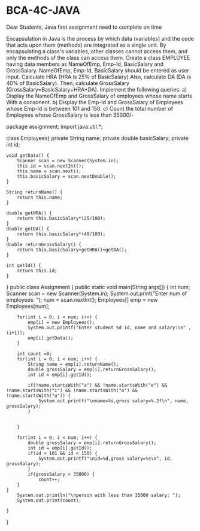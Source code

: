 # BCA-4C-JAVA
Dear Students, Java first assignment need to complete on time

Encapsulation in Java is the process by which data (variables) and the code that acts upon them (methods) are integrated as a single unit. By encapsulating a class's variables, other classes cannot access them, and only the methods of the class can access them. 
Create a class EMPLOYEE having data members as NameOfEmp, Emp-Id, BasicSalary and GrossSalary. NameOfEmp, Emp-Id, BasicSalary should be entered as user input. Calculate HRA (HRA is 25% of BasicSalary).Also, calculate DA (DA is 40% of BasicSalary). Then, calculate GrossSalary (GrossSalary=BasicSalary+HRA+DA). 
Implement the following queries: 
a) Display the NameOfEmp and GrossSalary of employees whose name starts With a consonent.
b) Display the Emp-Id and GrossSalary of Employees whose Emp-Id is between 101 and 150.
c) Count the total number of Employees whose GrossSalary is less than 35000/-


package assignment;
import java.util.*;

class Employees{
	private String name;
	private double basicSalary;
	private int id;
	
	void getData() {
		Scanner scan = new Scanner(System.in);
		this.id = scan.nextInt();
		this.name = scan.next();
		this.basicSalary = scan.nextDouble();
	}
	
	String returnName() {
		return this.name;
	}
	
	double getHRA() {
		return this.basicSalary*(25/100);
	}
	double getDA() {
		return this.basicSalary*(40/100);
	}
	double returnGrossSalary() {
		return this.basicSalary+getHRA()+getDA();
	}
	
	int getId() {
		return this.id;
	}
}
public class Assignment {
	public static void main(String args[]) {
		int num;
		Scanner scan = new Scanner(System.in);
		System.out.print("Enter num of employees: ");
		num = scan.nextInt();
		Employees[] emp = new Employees[num];
		
		
		for(int i = 0; i < num; i++) {
			emp[i] = new Employees();
			System.out.printf("Enter student %d id, name and salary:\n" , (i+1));
			emp[i].getData();
		}
		
		int count =0;
		for(int i = 0; i < num; i++) {
			String name = emp[i].returnName();
			double grossSalary = emp[i].returnGrossSalary();
			int id = emp[i].getId();
			
			if(!name.startsWith("a") && !name.startsWith("e") && !name.startsWith("i") && !name.startsWith("o") && !name.startsWith("u")) {
				System.out.printf("\nname=%s,gross salary=%.2f\n", name, grossSalary);
			}
			
			
		}
		
		for(int i = 0; i < num; i++) {
			double grossSalary = emp[i].returnGrossSalary();
			int id = emp[i].getId();
			if(id > 101 && id < 150) {
				System.out.printf("\nid=%d,gross salary=%s\n", id, grossSalary);
			}
			if(grossSalary < 35000) {
				count++;
		}
	}
		System.out.println("\nperson with less than 35000 salary: ");
		System.out.print(count);
		
	}
}
